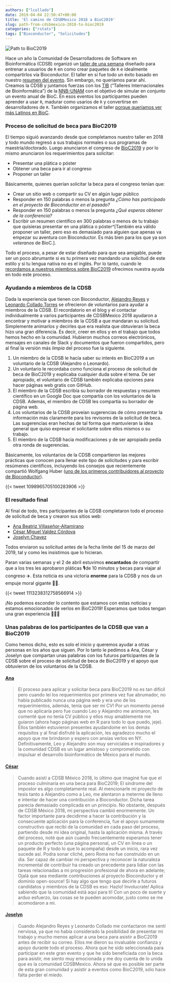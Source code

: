 ```yaml
---
authors: ["lcollado"]
date: 2019-04-04 22:50:47+00:00
title: 'El camino de CDSBMexico 2018 a BioC2019'
slug: path-from-cdsbmexico-2018-to-bioc2019
categories: ["rstats"]
tags: ["Bioconductor", "Solicitudes"]
---
```



![Path to BioC2019](/img/path_to_bioc2019.png)



Hace un año la Comunidad de Desarrolladores de Software en Bioinformática (CDSB) organizó un [taller de una semana](https://comunidadbioinfo.github.io/es/post/r-bioconductor-developers-workshop-2018/) diseñado para entrenar a usuarios de `R` en como crear paquetes de `R` e idealmente compartirlos vía Bioconductor. El taller en sí fue todo un éxito basado en nuestro [resumen del evento](https://comunidadbioinfo.github.io/post/a-recap-of-cdsb-2018-the-start-of-a-community/). Sin embargo, no queríamos parar ahí. Creamos la CDSB y juntamos fuerzas con los [TIB](http://congresos.nnb.unam.mx/) (“Talleres Internacionales de Bioinformática”) de la [NNB-UNAM](http://www.nnb.unam.mx/) con el objetivo de simular en conjunto un evento anual de BioC. En esos eventos los participantes pueden aprender a usar `R`, madurar como usarios de `R` y convertirse en desarrolladores de `R`. También organizamos el taller [porque queríamos ver más Latinos en BioC](http://lcolladotor.github.io/2018/04/19/latin-american-r-bioconductor-developers-workshop-2018/#.XKZzD-tKjUI).

### Proceso de solicitud de beca para BioC2019

El tiempo siguió avanzando desde que completamos nuestro taller en 2018 y todo mundo regresó a sus trabajos normales o sus programas de maestría/doctorado. Luego anunciaron el congreso de [BioC2019](https://bioc2019.bioconductor.org/) y por lo mismo anunciaron los requerimientos para solicitar:

* Presentar una plática o póster
* Obtener una beca para ir al congreso
* Proponer un taller

Básicamente, quienes querían solicitar la beca para el congreso tenían que:

* Crear un sitio web o compartir su CV en algún lugar público
* Responder en 150 palabras o menos la pregunta _¿Cómo has participado en el proyecto de Bioconductor en el pasado?_
* Responder en 150 palabras o menos la pregunta _¿Qué esperas obtener de la conferencia?_
* Escribir un resumen científico en 300 palabras o menos de tu trabajo que quisieras presentar en una plática o póster^[También era válido proponer un taller, pero eso es demasiado para alguien que apenas va empezar su aventura con Bioconductor. Es más bien para los que ya son _veteranos_ de BioC.].

Todo el proceso, a pesar de estar diseñado para que sea amigable, puede ser un poco abrumante si es tu primera vez mandando una solicitud de este estilo y si tu lengua nativa no es el inglés. Por lo tanto, cuando le [recordamos a nuestros miembros sobre BioC2019](https://comunidadbioinfo.github.io/post/cdsbmexico-remember-to-apply-for-bioc2019-travel-scholarships/) ofrecimos nuestra ayuda en todo este proceso.

### Ayudando a miembros de la CDSB

Dada la experiencia que tienen con Bioconductor, [Alejandro Reyes](https://comunidadbioinfo.github.io/author/areyes/) y [Leonardo Collado Torres](https://comunidadbioinfo.github.io/author/lcollado/) se ofrecieron de voluntarios para ayudar a miembros de la CDSB. El recordatorio en el blog y el contactar individualmente a varios participantes de CDSBMexico 2018 ayudaron a encontrar y motivar a miembros de la CDSB a que mandaran su solicitud. Simplemente animarlos y decirles que era realista que obtuvieran la beca hizo una gran diferencia. Es decir, creer en ellos y en el trabajo que todos hemos hecho en la comunidad. Hubieron muchos correos electrónicos, mensajes en canales de Slack y documentos que fueron compartidos, pero al final la versión más _limpia_ del proceso fue la siguiente.

1. Un miembro de la CDSB le hacía saber su interés en BioC2019 a un voluntario de la CDSB (Alejandro o Leonardo).
2. Un voluntario le recordaba como funciona el proceso de solicitud de beca de BioC2019 y explicaba cualquier duda sobre el tema. De ser apropiado, el voluntario de CDSB también explicaba opciones para hacer páginas web gratis con GitHub.
3. El miembro de la CDSB escribía su borrador de respuestas y resumen científico en un Google Doc que compartía con los voluntarios de la CDSB. Además, el miembro de CDSB les compartía su borrador de página web.
4. Los voluntarios de la CDSB proveían sugerencias de cómo presentar la información más claramente para los revisores de la solicitud de beca. Las sugerencias eran hechas de tal forma que mantuvieran la idea general que quiso expresar el solicitante sobre ellos mismos o su trabajo.
5. El miembro de la CDSB hacia modificaciones y de ser apropiado pedía otra ronda de sugerencias.

Básicamente, los voluntarios de la CDSB compartieron las mejores prácticas que conocen para llenar este tipo de solicitudes y para escribir resúmenes científicos, incluyendo los consejos que recientemente compartió Wolfgang Huber ([uno de los primeros contribuidores al proyecto de Bioconductor](https://www.embl.de/research/units/genome_biology/huber/)). 


{{< tweet 1098965705100283906 >}}

### El resultado final


Al final de todo, tres participantes de la CDSB completaron todo el proceso de solicitud de beca y crearon sus sitios web:

* [Ana Beatriz Villaseñor-Altamirano](https://anabva.github.io/)
* [César Miguel Valdez Córdova](http://www.cesarmiguel.xyz/)
* [Joselyn Chavez](https://josschavezf.github.io/)

Todos enviaron su solicitud antes de la fecha límite del 15 de marzo del 2019, tal y como les insistimos que lo hicieran.

Paran varias semanas y el 2 de abril estuvimos **encantados** de compartir que a los tres les aprobaron pláticas 🎙de 10 minutos y becas para viajar al congreso ✈️. Esta noticia es una victoria **enorme** para la CDSB y nos da un empuje moral gigante 🎉🥳.

{{< tweet 1113238312758566914 >}}

¡No podemos esconder lo contento que estamos con estas noticias y estamos emocionados de verlos en BioC2019! Esperamos que todos tengan una gran experiencia  🙌🏽😃

### Unas palabras de los participantes de la CDSB que van a BioC2019

Como hemos dicho, esto es solo el inicio y queremos ayudar a otras personas en los años que siguen. Por lo tanto le pedimos a Ana, César y Joselyn que compartan unas palabras con los futuros participantes de la CDSB sobre el proceso de solicitud de beca de BioC2019 y el apoyo que obtuvieron de los voluntarios de la CDSB.

#### [Ana](https://anabva.github.io/)

> El proceso para aplicar y solicitar beca para BioC2019 no es tan difícil pero cuando leí los requerimientos por primera vez fue abrumador, no había publicado nunca una página web y era uno de los requerimientos, además, tenía que ser mi CV! Por un momento pensé que no aplicaría pero fue cuando Leo y Alejandro me animaron, les comenté que no tenía CV público y ellos muy amablemente me guiaron (ahora hago páginas web en R para todo lo que puedo, jeje). Ellos también estuvieron presentes ayudandome en los demás requisitos y al final disfruté la aplicación, les agradezco mucho el apoyo que me brindaron y espero con ansias verlos en NY. Definitivamente, Leo y Alejandro son muy serviciales e inspiradores y la comunidad CDSB es un lugar amistoso y comprometido con impulsar el desarrollo bioinformático de México para el mundo.

#### [César](http://www.cesarmiguel.xyz/)

> Cuando asistí a CDSB México 2018, lo último que imaginé fue que el proceso culminaría en una beca para BioC2019; El síndrome del impostor es algo completamente real. Al mencionarle mi proyecto de tesis tanto a Alejandro como a Leo, me alentaron a meterme de lleno e intentar de hacer una contribución a Bioconductor. Dicha tarea parecía demasiado complicada en un principio. No obstante, después de CDSB México 2018, mi perspectiva cambió enormemente. Un factor importante para decidirme a hacer la contribución y la consecuente aplicación para la conferencia, fue el apoyo sumamente constructivo que recibí de la comunidad en cada paso del proceso, partiendo desde mi idea original, hasta la aplicación misma. A través del proceso, noté que aún cuando frecuentemente esperamos tener un producto perfecto (una página personal, un CV en línea o un paquete de R y todo lo que lo acompaña) desde un inicio, rara vez sucede así. Podra sonar cliché, pero Roma no fue construido en un dia. Ser capaz de cambiar mi perspectiva y reconocer la naturaleza incremental de contribuir ha creado un precedente para lidiar con las tareas relacionadas a mi progresión profesional de ahora en adelante; Ojalá que sea mediante contribuciones al proyecto Bioconductor y el dominio open-source! Si hay algo que tengo que decirle a futuros candidatos y miembros de la CDSB es eso: Hazlo! Involucrate! Aplica sabiendo que la comunidad está aquí para ti! Con un poco de suerte y arduo esfuerzo, las cosas se te pueden acomodar, justo como se me acomodaron a mi.

#### [Joselyn](https://josschavezf.github.io/)

> Cuando Alejandro Reyes y Leonardo Collado me contactaron me sentí nerviosa, ya que no había considerado la posibilidad de presentar mi trabajo y mucho menos aplicar a una beca para asistir a BioC2019 antes de recibir su correo. Ellos me dieron su invaluable confianza y apoyo durante todo el proceso. Ahora que he sido seleccionada para participar en este gran evento y que he sido beneficiada con la beca para asistir, me siento muy emocionada y me doy cuenta de lo unida que es la comunidad CDSBMexico. Ahora sé que es posible ser parte de esta gran comunidad y asistir a eventos como BioC2019, sólo hace falta perder el miedo. 

